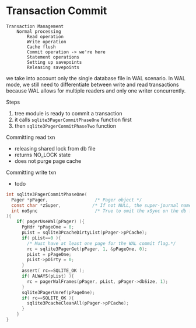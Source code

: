 # Transaction Commit

``` 
Transaction Management
    Normal processing
        Read operation
        Write operation
        Cache flush
        Commit operation -> we're here
        Statement operations 
        Setting up savepoints
        Releasing savepoints
```

we take into account only the single database file in WAL scenario.
In WAL mode, we still need to differentiate between write and read transactions because WAL allows for multiple readers and only one writer concurrently.

Steps
1. tree module is ready to commit a transaction
2. it calls `sqlite3PagerCommitPhaseOne` function first
3. then `sqlite3PagerCommitPhaseTwo` function

Committing read txn
- releasing shared lock from db file
- returns NO_LOCK state
- does not purge page cache

Committing write txn
- todo

```c 
int sqlite3PagerCommitPhaseOne(
  Pager *pPager,                  /* Pager object */
  const char *zSuper,            /* If not NULL, the super-journal name */
  int noSync                      /* True to omit the xSync on the db file */
){
    if( pagerUseWal(pPager) ){
      PgHdr *pPageOne = 0;
      pList = sqlite3PcacheDirtyList(pPager->pPCache);
      if( pList==0 ){
        /* Must have at least one page for the WAL commit flag.*/
        rc = sqlite3PagerGet(pPager, 1, &pPageOne, 0);
        pList = pPageOne;
        pList->pDirty = 0;
      }
      assert( rc==SQLITE_OK );
      if( ALWAYS(pList) ){
        rc = pagerWalFrames(pPager, pList, pPager->dbSize, 1);
      }
      sqlite3PagerUnref(pPageOne);
      if( rc==SQLITE_OK ){
        sqlite3PcacheCleanAll(pPager->pPCache);
      }
    }
}
```